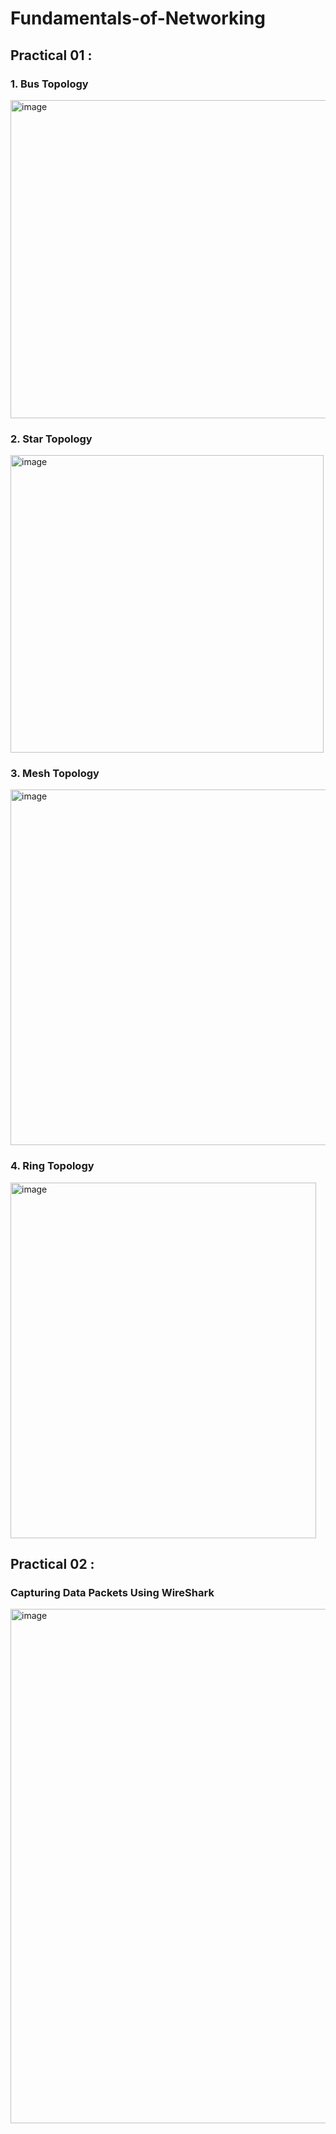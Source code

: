 # Fundamentals-of-Networking

## Practical 01  :<br>

### 1. Bus Topology
<img width="625" height="509" alt="image" src="https://github.com/user-attachments/assets/66337901-d788-467b-8107-a6308fc1d0b6" /><br>

### 2. Star Topology
<img width="501" height="476" alt="image" src="https://github.com/user-attachments/assets/a4fd5630-ff56-4c32-ae27-c691140d1a87" /><br>

### 3. Mesh Topology
<img width="681" height="569" alt="image" src="https://github.com/user-attachments/assets/ba54a622-41d3-4764-bd0e-19890e731b67" /> <br>

### 4. Ring Topology 
<img width="489" height="569" alt="image" src="https://github.com/user-attachments/assets/73059c21-c913-4397-8184-4839ed41baed" /><br>

## Practical 02 : <br>

### Capturing Data Packets Using WireShark
<img width="1590" height="823" alt="image" src="https://github.com/user-attachments/assets/2c167005-2455-4b97-945d-1a68df2b9987" />
